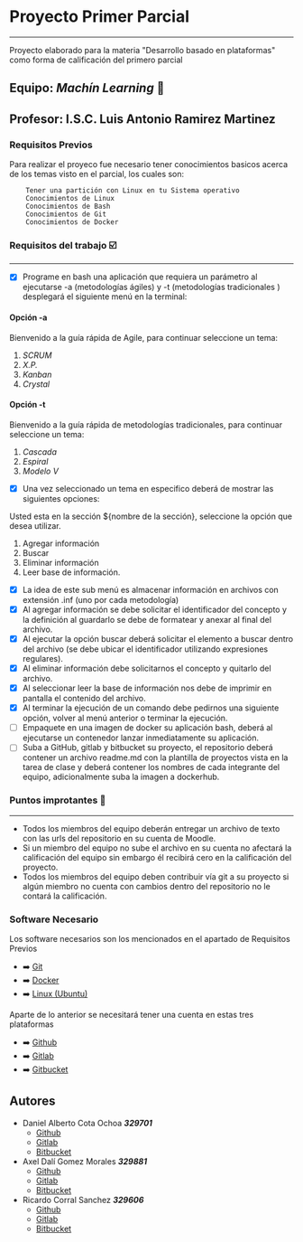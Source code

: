 # Proyecto Primer Parcial
***
Proyecto elaborado para la materia "Desarrollo basado en plataformas" como forma de calificación del primero parcial

## Equipo: ***Machín Learning*** :floppy_disk:

## Profesor: I.S.C. Luis Antonio Ramirez Martinez

### Requisitos Previos

Para realizar el proyeco fue necesario tener conocimientos basicos acerca de los temas visto en el parcial, los cuales son:

```
    Tener una partición con Linux en tu Sistema operativo
    Conocimientos de Linux
    Conocimientos de Bash
    Conocimientos de Git
    Conocimientos de Docker
```

### Requisitos del trabajo :ballot_box_with_check:
***
- [X]  Programe en bash una aplicación que requiera un parámetro al ejecutarse -a (metodologías ágiles) y -t (metodologías       tradicionales ) desplegará el siguiente menú en la terminal:
#### Opción -a
Bienvenido a la guía rápida de Agile, para continuar seleccione un tema:

1. *SCRUM*
2. *X.P.*
3. *Kanban*
4. *Crystal*
#### Opción -t
Bienvenido a la guía rápida de metodologías tradicionales, para continuar seleccione un tema:

1. *Cascada*
2. *Espiral*
3. *Modelo V*

- [X]  Una vez seleccionado un tema en especifico deberá de mostrar las siguientes opciones:

Usted esta en la sección ${nombre de la sección}, seleccione la opción que desea utilizar.

1. Agregar información
2. Buscar
3. Eliminar información
4. Leer base de información.

- [X]  La idea de este sub menú es almacenar información en archivos con extensión .inf (uno por cada metodología)
- [X]  Al agregar información se debe solicitar el identificador del concepto y la definición al guardarlo se debe de formatear y anexar al final del archivo.
- [X]  Al ejecutar la opción buscar deberá solicitar el elemento a buscar dentro del archivo (se debe ubicar el identificador utilizando expresiones regulares).
- [X]  Al eliminar información debe solicitarnos el concepto y quitarlo del archivo.
- [X]  Al seleccionar leer la base de información nos debe de imprimir en pantalla el contenido del archivo.
- [X]  Al terminar la ejecución de un comando debe pedirnos una siguiente opción, volver al menú anterior o terminar la ejecución.
- [ ]  Empaquete en una imagen de docker su aplicación bash, deberá al ejecutarse un contenedor lanzar inmediatamente su aplicación.
- [ ]  Suba a GitHub, gitlab y bitbucket su proyecto, el repositorio deberá contener un archivo readme.md con la plantilla de proyectos vista en la tarea de clase y deberá contener los nombres de cada integrante del equipo, adicionalmente suba la imagen a dockerhub.

### Puntos improtantes :speech_balloon:
***
- Todos los miembros del equipo deberán entregar un archivo de texto con las urls del repositorio en su cuenta de Moodle.
- Si un miembro del equipo no sube el archivo en su cuenta no afectará la calificación del equipo sin embargo él recibirá cero en la calificación del proyecto.
- Todos los miembros del equipo deben contribuir vía git a su proyecto  si algún miembro no cuenta con cambios dentro del repositorio no le contará la calificación.


### Software Necesario

Los software necesarios son los mencionados en el apartado de Requisitos Previos


- :arrow_right: [Git](https://git-scm.com/)
- :arrow_right: [Docker](https://www.docker.com/)
- :arrow_right: [Linux (Ubuntu)](https://ubuntu.com/)

Aparte de lo anterior se necesitará tener una cuenta en estas tres plataformas

- :arrow_right: [Github](https://github.com/)
- :arrow_right: [Gitlab](https://about.gitlab.com/)
- :arrow_right: [Gitbucket](https://bitbucket.org/)


## Autores

- Daniel Alberto Cota Ochoa     ***329701***
    - [Github](https://github.com/DanielCota07)
    - [Gitlab](https://gitlab.com/daniel_cota)
    - [Bitbucket](https://bitbucket.org/Daneitor07/)
- Axel Dalí Gomez Morales       ***329881***
    - [Github](https://github.com/AxlDali)
    - [Gitlab](https://gitlab.com/axel_dali)
    - [Bitbucket](https://bitbucket.org/AxelDali/)
- Ricardo Corral Sanchez        ***329606***
    - [Github](https://github.com/RicxrdoCS)
    - [Gitlab](https://gitlab.com/a329606)
    - [Bitbucket](https://bitbucket.org/a329606/)
